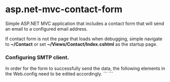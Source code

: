 # asp.net-mvc-contact-form
Simple ASP.NET MVC application that includes a contact form that will send an email to a configured email address.

If contact form is not the page that loads when debugging, simple navigate to <strong>~/Contact</strong> or set <strong>~/Views/Contact/Index.cshtml</strong> as the startup page.

<h3>Configuring SMTP client.</h3>
In order for the form to successfully send the data, the following elements in the Web.config need to be edited accordingly.
```
<appSettings>
	<add key="ContactSMTPServer" value="" />
	<add key="ContactSMTPPort" value="" />
	<add key="ContactSMTPUser" value=""/>
	<add key="ContactSMTPPassword" value=""/>
	<add key="ContactSMTPEnableSSL" value=""/> <!-- true or false-->
</appSettings>
```

